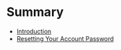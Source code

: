 # Summary

* [Introduction](README.md)
* [Resetting Your Account Password](resetting-your-account-password.md)

